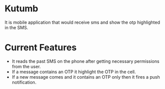 # Kutumb
It is mobile application that would receive sms  and show the otp highlighted in the SMS.

# Current Features
* It reads the past SMS on the phone after getting necessary permissions from the user.
* If a message contains an OTP it highlight the OTP in the cell.
* If a new message comes and it contains an OTP only then it fires a push notification.
